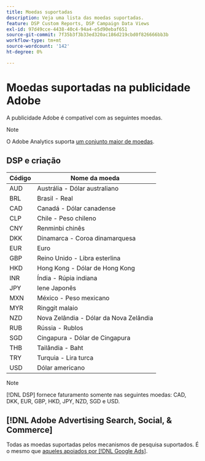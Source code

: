 ```yaml
---
title: Moedas suportadas
description: Veja uma lista das moedas suportadas.
feature: DSP Custom Reports, DSP Campaign Data Views
exl-id: 97d49cce-4438-40c4-94a4-e5d90ebaf651
source-git-commit: 7f35b3f3b33ed320ac186d219cbd0f826666bb3b
workflow-type: tm+mt
source-wordcount: '142'
ht-degree: 0%

---
```


# Moedas suportadas na publicidade Adobe

A publicidade Adobe é compatível com as seguintes moedas.


>[!NOTE]
>
>O Adobe Analytics suporta [um conjunto maior de moedas](https://experienceleague.adobe.com/docs/analytics/implementation/vars/config-vars/currencycode.html).

## DSP e criação

| Código | Nome da moeda |
| ------ | -------------- |
| AUD | Austrália - Dólar australiano |
| BRL | Brasil - Real |
| CAD | Canadá - Dólar canadense |
| CLP | Chile - Peso chileno |
| CNY | Renminbi chinês |
| DKK | Dinamarca - Coroa dinamarquesa |
| EUR | Euro |
| GBP | Reino Unido - Libra esterlina |
| HKD | Hong Kong - Dólar de Hong Kong |
| INR | Índia - Rúpia indiana |
| JPY | Iene Japonês |
| MXN | México - Peso mexicano |
| MYR | Ringgit malaio |
| NZD | Nova Zelândia - Dólar da Nova Zelândia |
| RUB | Rússia - Rublos |
| SGD | Cingapura - Dólar de Cingapura |
| THB | Tailândia - Baht |
| TRY | Turquia - Lira turca |
| USD | Dólar americano |

>[!NOTE]
>
> [!DNL DSP] fornece faturamento somente nas seguintes moedas: CAD, DKK, EUR, GBP, HKD, JPY, NZD, SGD e USD.

## [!DNL Adobe Advertising Search, Social, & Commerce]

Todas as moedas suportadas pelos mecanismos de pesquisa suportados. É o mesmo que [aqueles apoiados por [!DNL Google Ads]](https://developers.google.com/adwords/api/docs/appendix/codes-formats#currency-codes).

